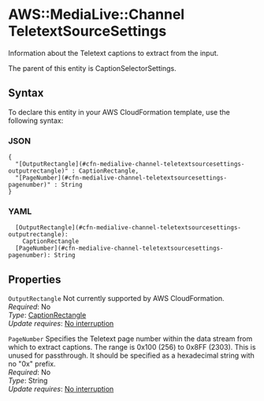 # AWS::MediaLive::Channel TeletextSourceSettings<a name="aws-properties-medialive-channel-teletextsourcesettings"></a>

Information about the Teletext captions to extract from the input\.

The parent of this entity is CaptionSelectorSettings\.

## Syntax<a name="aws-properties-medialive-channel-teletextsourcesettings-syntax"></a>

To declare this entity in your AWS CloudFormation template, use the following syntax:

### JSON<a name="aws-properties-medialive-channel-teletextsourcesettings-syntax.json"></a>

```
{
  "[OutputRectangle](#cfn-medialive-channel-teletextsourcesettings-outputrectangle)" : CaptionRectangle,
  "[PageNumber](#cfn-medialive-channel-teletextsourcesettings-pagenumber)" : String
}
```

### YAML<a name="aws-properties-medialive-channel-teletextsourcesettings-syntax.yaml"></a>

```
  [OutputRectangle](#cfn-medialive-channel-teletextsourcesettings-outputrectangle): 
    CaptionRectangle
  [PageNumber](#cfn-medialive-channel-teletextsourcesettings-pagenumber): String
```

## Properties<a name="aws-properties-medialive-channel-teletextsourcesettings-properties"></a>

`OutputRectangle`  <a name="cfn-medialive-channel-teletextsourcesettings-outputrectangle"></a>
Not currently supported by AWS CloudFormation\.  
*Required*: No  
*Type*: [CaptionRectangle](aws-properties-medialive-channel-captionrectangle.md)  
*Update requires*: [No interruption](https://docs.aws.amazon.com/AWSCloudFormation/latest/UserGuide/using-cfn-updating-stacks-update-behaviors.html#update-no-interrupt)

`PageNumber`  <a name="cfn-medialive-channel-teletextsourcesettings-pagenumber"></a>
Specifies the Teletext page number within the data stream from which to extract captions\. The range is 0x100 \(256\) to 0x8FF \(2303\)\. This is unused for passthrough\. It should be specified as a hexadecimal string with no "0x" prefix\.  
*Required*: No  
*Type*: String  
*Update requires*: [No interruption](https://docs.aws.amazon.com/AWSCloudFormation/latest/UserGuide/using-cfn-updating-stacks-update-behaviors.html#update-no-interrupt)